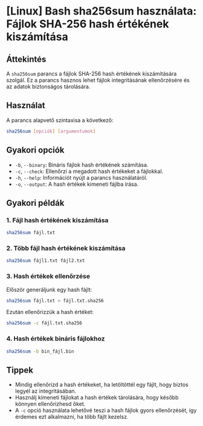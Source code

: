 # [Linux] Bash sha256sum használata: Fájlok SHA-256 hash értékének kiszámítása

## Áttekintés
A `sha256sum` parancs a fájlok SHA-256 hash értékének kiszámítására szolgál. Ez a parancs hasznos lehet fájlok integritásának ellenőrzésére és az adatok biztonságos tárolására.

## Használat
A parancs alapvető szintaxisa a következő:

```bash
sha256sum [opciók] [argumentumok]
```

## Gyakori opciók
- `-b`, `--binary`: Bináris fájlok hash értékének számítása.
- `-c`, `--check`: Ellenőrzi a megadott hash értékeket a fájlokkal.
- `-h`, `--help`: Információt nyújt a parancs használatáról.
- `-o`, `--output`: A hash értékek kimeneti fájlba írása.

## Gyakori példák

### 1. Fájl hash értékének kiszámítása
```bash
sha256sum fájl.txt
```

### 2. Több fájl hash értékének kiszámítása
```bash
sha256sum fájl1.txt fájl2.txt
```

### 3. Hash értékek ellenőrzése
Először generáljunk egy hash fájlt:
```bash
sha256sum fájl.txt > fájl.txt.sha256
```
Ezután ellenőrizzük a hash értéket:
```bash
sha256sum -c fájl.txt.sha256
```

### 4. Hash értékek bináris fájlokhoz
```bash
sha256sum -b bin_fájl.bin
```

## Tippek
- Mindig ellenőrizd a hash értékeket, ha letöltöttél egy fájlt, hogy biztos legyél az integritásában.
- Használj kimeneti fájlokat a hash értékek tárolására, hogy később könnyen ellenőrizhesd őket.
- A `-c` opció használata lehetővé teszi a hash fájlok gyors ellenőrzését, így érdemes ezt alkalmazni, ha több fájlt kezelsz.